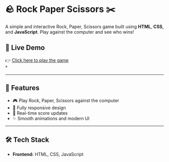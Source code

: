 # 🪨 Rock Paper Scissors ✂️

A simple and interactive Rock, Paper, Scissors game built using **HTML**, **CSS**, and **JavaScript**. Play against the computer and see who wins!

## 🔗 Live Demo

👉 [Click here to play the game](https://rps-battle.vercel.app/)  
*

---

## 🚀 Features

- 🎮 Play Rock, Paper, Scissors against the computer
- 📱 Fully responsive design
- 🔁 Real-time score updates
- ✨ Smooth animations and modern UI

---

## 🛠️ Tech Stack

- **Frontend:** HTML, CSS, JavaScript
